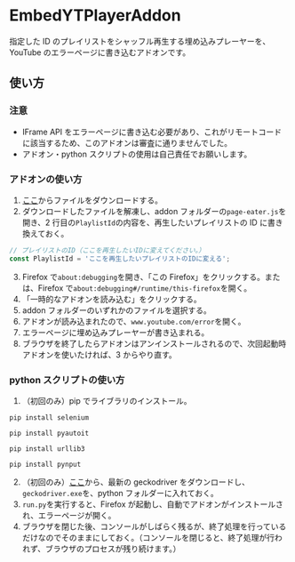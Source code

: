 # EmbedYTPlayerAddon

指定した ID のプレイリストをシャッフル再生する埋め込みプレーヤーを、YouTube のエラーページに書き込むアドオンです。

## 使い方

### 注意

- IFrame API をエラーページに書き込む必要があり、これがリモートコードに該当するため、このアドオンは審査に通りませんでした。
- アドオン・python スクリプトの使用は自己責任でお願いします。

### アドオンの使い方

1. [ここ](https://github.com/nahi-da/EmbedYTPlayerAddon/archive/refs/heads/main.zip)からファイルをダウンロードする。
2. ダウンロードしたファイルを解凍し、addon フォルダーの`page-eater.js`を開き、2 行目の`PlaylistId`の内容を、再生したいプレイリストの ID に書き換えておく。

```javascript:./addon/page-eater.js
// プレイリストのID（ここを再生したいIDに変えてください。）
const PlaylistId = 'ここを再生したいプレイリストのIDに変える';
```

3. Firefox で`about:debugging`を開き、「この Firefox」をクリックする。または、Firefox で`about:debugging#/runtime/this-firefox`を開く。
4. 「一時的なアドオンを読み込む」をクリックする。
5. addon フォルダーのいずれかのファイルを選択する。
6. アドオンが読み込まれたので、`www.youtube.com/error`を開く。
7. エラーページに埋め込みプレーヤーが書き込まれる。
8. ブラウザを終了したらアドオンはアンインストールされるので、次回起動時アドオンを使いたければ、3 からやり直す。

### python スクリプトの使い方

1. （初回のみ）pip でライブラリのインストール。

```
pip install selenium
```

```
pip install pyautoit
```

```
pip install urllib3
```

```
pip install pynput
```

2. （初回のみ）[ここ](https://github.com/mozilla/geckodriver/releases)から、最新の geckodriver をダウンロードし、`geckodriver.exe`を、python フォルダーに入れておく。
3. `run.py`を実行すると、Firefox が起動し、自動でアドオンがインストールされ、エラーページが開く。
4. ブラウザを閉じた後、コンソールがしばらく残るが、終了処理を行っているだけなのでそのままにしておく。（コンソールを閉じると、終了処理が行われず、ブラウザのプロセスが残り続けます。）
